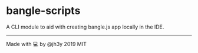# bangle-scripts

A CLI module to aid with creating bangle.js app locally in the IDE.

----------

Made with 💻 by @jh3y 2019 MIT
